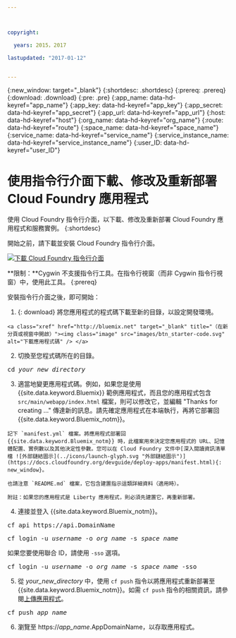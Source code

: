 ```yaml
---



copyright:

  years: 2015，2017

lastupdated: "2017-01-12"


---
```


{:new_window: target="_blank"}
{:shortdesc: .shortdesc}
{:prereq: .prereq}
{:download: .download}
{:pre: .pre}
{:app_name: data-hd-keyref="app_name"}
{:app_key: data-hd-keyref="app_key"}
{:app_secret: data-hd-keyref="app_secret"}
{:app_url: data-hd-keyref="app_url"}
{:host: data-hd-keyref="host"}
{:org_name: data-hd-keyref="org_name"}
{:route: data-hd-keyref="route"}
{:space_name: data-hd-keyref="space_name"}
{:service_name: data-hd-keyref="service_name"}
{:service_instance_name: data-hd-keyref="service_instance_name"}
{:user_ID: data-hd-keyref="user_ID"}

# 使用指令行介面下載、修改及重新部署 Cloud Foundry 應用程式

使用 Cloud Foundry 指令行介面，以下載、修改及重新部署 Cloud Foundry 應用程式和服務實例。
{:shortdesc}

開始之前，請下載並安裝 Cloud Foundry 指令行介面。 

<p>
<a class="xref" href="https://github.com/cloudfoundry/cli/releases" target="_blank" title="（在新分頁或視窗中開啟）"><img class="image" src="images/btn_cf_commandline.svg" alt="下載 Cloud Foundry 指令行介面" /> </a>
  </p>

**限制：**Cygwin 不支援指令行工具。在指令行視窗（而非 Cygwin 指令行視窗）中，使用此工具。
{:prereq}

安裝指令行介面之後，即可開始：

  1. {: download} 將您應用程式的程式碼下載至新的目錄，以設定開發環境。
  
    <a class="xref" href="http://bluemix.net" target="_blank" title="（在新分頁或視窗中開啟）"><img class="image" src="images/btn_starter-code.svg" alt="下載應用程式碼" /> </a>

  2. 切換至您程式碼所在的目錄。

  <pre class="pre">cd <var class="keyword varname">your_new_directory</var></pre>

  3.  適當地變更應用程式碼。例如，如果您是使用 {{site.data.keyword.Bluemix}} 範例應用程式，而且您的應用程式包含 `src/main/webapp/index.html` 檔案，則可以修改它，並編輯 "Thanks for creating ..." 傳達新的訊息。請先確定應用程式在本端執行，再將它部署回 {{site.data.keyword.Bluemix_notm}}。

    記下 `manifest.yml` 檔案。將應用程式部署回 {{site.data.keyword.Bluemix_notm}} 時，此檔案用來決定您應用程式的 URL、記憶體配置、實例數以及其他決定性參數。您可以在 Cloud Foundry 文件中[深入閱讀資訊清單檔 ![外部鏈結圖示](../icons/launch-glyph.svg "外部鏈結圖示")](https://docs.cloudfoundry.org/devguide/deploy-apps/manifest.html){: new_window}。

    也請注意 `README.md` 檔案，它包含建置指示這類詳細資料（適用時）。

    附註：如果您的應用程式是 Liberty 應用程式，則必須先建置它，再重新部署。

  4. 連接並登入 {{site.data.keyword.Bluemix_notm}}。

  <pre class="pre">cf api https://api.<span class="keyword" data-hd-keyref="DomainName">DomainName</span></pre>

  <pre class="pre">cf login -u <var class="keyword varname" data-hd-keyref="user_ID">username</var> -o <var class="keyword varname" data-hd-keyref="org_name">org_name</var> -s <var class="keyword varname" data-hd-keyref="space_name">space_name</var></pre>

  如果您要使用聯合 ID，請使用 `-sso` 選項。

  <pre class="pre">cf login -u <var class="keyword varname" data-hd-keyref="user_ID">username</var> -o <var class="keyword varname" data-hd-keyref="org_name">org_name</var> -s <var class="keyword varname" data-hd-keyref="space_name">space_name</var> -sso</pre>

  5. 從 <var class="keyword varname">your_new_directory</var> 中，使用 `cf push` 指令以將應用程式重新部署至 {{site.data.keyword.Bluemix_notm}}。如需 `cf push` 指令的相關資訊，請參閱[上傳應用程式](/docs/starters/upload_app.html)。

  <pre class="pre">cf push <var class="keyword varname" data-hd-keyref="app_name">app_name</var></pre>

  6. 瀏覽至 https://<var class="keyword varname" data-hd-keyref="app_name">app_name</var>.<span class="keyword" data-hd-keyref="APPDomain">AppDomainName</span>，以存取應用程式。
